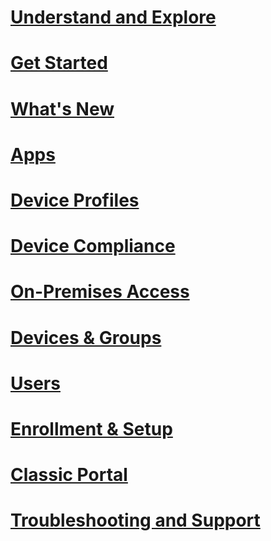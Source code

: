 # [Understand and Explore](/intune/azure-portal/introduction-to-the-azure-portal)
# [Get Started](/intune/azure-portal/get-started-preview)
# [What's New](/intune/azure-portal/whats-new-preview)
# [Apps](/intune/azure-portal/apps-preview)
# [Device Profiles](/intune/azure-portal/device-profiles-preview)
# [Device Compliance](/intune/azure-portal/device-compliance-preview)
# [On-Premises Access](/intune/azure-portal/on-premises-access-preview)
# [Devices & Groups](/intune/azure-portal/devices-groups-preview)
# [Users](/intune/azure-portal/users-preview)
# [Enrollment & Setup](/intune/azure-portal/enrollment-setup-preview)
# [Classic Portal](/intune/understand-explore/introduction-to-microsoft-intune)
# [Troubleshooting and Support](/intune/azure-portal/troubleshooting-preview)
